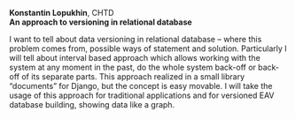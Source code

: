**Konstantin Lopukhin**, CHTD  
**An approach to versioning in relational database**

I want to tell about data versioning  in relational database – where this problem comes from, possible ways of statement and solution. Particularly I will tell about interval based approach which allows working with the system at any moment in the past, do the whole system back-off or back-off of its separate parts. This approach realized in a small library “documents” for Django, but the concept is easy movable. I will take the usage of this approach for traditional applications and for versioned EAV database building, showing data like a graph.


